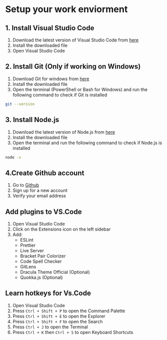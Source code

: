 # Setup your work enviorment

## 1. Install Visual Studio Code
1. Download the latest version of Visual Studio Code from [here](https://code.visualstudio.com/Download)
2. Install the downloaded file
3. Open Visual Studio Code

## 2. Install Git (Only if working on Windows)
1. Download Git for windows from [here](https://gitforwindows.org/)
2. Install the downloaded file
3. Open the terminal (PowerShell or Bash for Windows) and run the following command to check if Git is installed
```bash
git --version
```

## 3. Install Node.js
1. Download the latest version of Node.js from [here](https://nodejs.org/en/download/)
2. Install the downloaded file
3. Open the terminal and run the following command to check if Node.js is installed
```bash
node -v
```


## 4.Create Github account
1. Go to [Github](https://www.github.com)
2. Sign up for a new account
3. Verify your email address


## Add plugins to VS.Code
1. Open Visual Studio Code
2. Click on the Extensions icon on the left sidebar
3. Add:
    - ESLint
    - Prettier
    - Live Server
    - Bracket Pair Colorizer
    - Code Spell Checker
    - GitLens
    - Dracula Theme Official (Optional)
    - Quokka.js (Optional)
  
## Learn hotkeys for Vs.Code    
1. Open Visual Studio Code
2. Press `Ctrl + Shift + P` to open the Command Palette
3. Press `Ctrl + Shift + E` to open the Explorer
4. Press `Ctrl + Shift + F` to open the Search
5. Press `Ctrl + J` to open the Terminal
6. Press `Ctrl + K` then `Ctrl + S` to open Keyboard Shortcuts
 